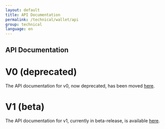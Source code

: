 ```yaml
---
layout: default
title: API Documentation
permalink: /technical/wallet/api
group: technical
language: en
---
```


API Documentation
-----------------


V0 (deprecated)
===============

The API documentation for v0, now deprecated, has been moved [here](/technical/wallet/api/v0).



V1 (beta)
=========

The API documentation for v1, currently in beta-release, is available [here](/technical/wallet/api/v1).
